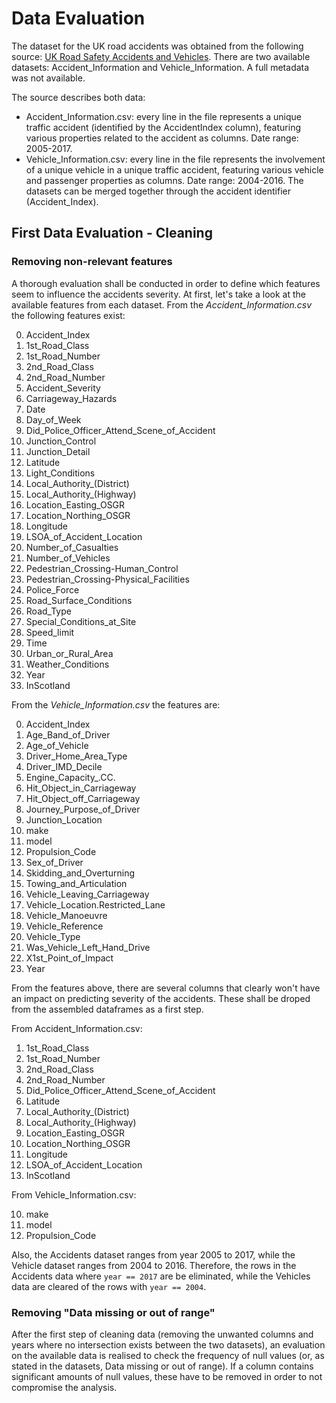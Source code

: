 # Data Evaluation

The dataset for the UK road accidents was obtained from the following source: [UK Road Safety Accidents and Vehicles](https://www.kaggle.com/tsiaras/uk-road-safety-accidents-and-vehicles).
There are two available datasets: Accident_Information and Vehicle_Information. A full metadata was not available.

The source describes both data:
* Accident_Information.csv: every line in the file represents a unique traffic accident (identified by the AccidentIndex column), featuring various properties related to the accident as columns. Date range: 2005-2017.
* Vehicle_Information.csv: every line in the file represents the involvement of a unique vehicle in a unique traffic accident, featuring various vehicle and passenger properties as columns. Date range: 2004-2016.
The datasets can be merged together through the accident identifier (Accident_Index).

## First Data Evaluation - Cleaning
### Removing non-relevant features
A thorough evaluation shall be conducted in order to define which features seem to influence the accidents severity. At first, let's take a look at the available features from each dataset.
From the *Accident_Information.csv* the following features exist: 

 0. Accident_Index  
 1. 1st_Road_Class  
 2. 1st_Road_Number  
 3. 2nd_Road_Class  
 4. 2nd_Road_Number  
 5. Accident_Severity  
 6. Carriageway_Hazards  
 7. Date  
 8. Day_of_Week  
 9. Did_Police_Officer_Attend_Scene_of_Accident  
10. Junction_Control
11. Junction_Detail  
12. Latitude  
13. Light_Conditions  
14. Local_Authority_(District)  
15. Local_Authority_(Highway)  
16. Location_Easting_OSGR  
17. Location_Northing_OSGR  
18. Longitude  
19. LSOA_of_Accident_Location  
20. Number_of_Casualties  
21. Number_of_Vehicles  
22. Pedestrian_Crossing-Human_Control  
23. Pedestrian_Crossing-Physical_Facilities  
24. Police_Force  
25. Road_Surface_Conditions  
26. Road_Type  
27. Special_Conditions_at_Site  
28. Speed_limit  
29. Time  
30. Urban_or_Rural_Area  
31. Weather_Conditions  
32. Year  
33. InScotland  

From the *Vehicle_Information.csv* the features are:

 0. Accident_Index  
 1. Age_Band_of_Driver  
 2. Age_of_Vehicle  
 3. Driver_Home_Area_Type  
 4. Driver_IMD_Decile  
 5. Engine_Capacity_.CC.  
 6. Hit_Object_in_Carriageway  
 7. Hit_Object_off_Carriageway  
 8. Journey_Purpose_of_Driver  
 9. Junction_Location  
10. make  
11. model  
12. Propulsion_Code  
13. Sex_of_Driver  
14. Skidding_and_Overturning  
15. Towing_and_Articulation  
16. Vehicle_Leaving_Carriageway  
17. Vehicle_Location.Restricted_Lane  
18. Vehicle_Manoeuvre  
19. Vehicle_Reference  
20. Vehicle_Type  
21. Was_Vehicle_Left_Hand_Drive  
22. X1st_Point_of_Impact  
23. Year  

From the features above, there are several columns that clearly won't have an impact on predicting severity of the accidents. These shall be droped from the assembled dataframes as a first step.

From Accident_Information.csv:

 1. 1st_Road_Class  
 2. 1st_Road_Number  
 3. 2nd_Road_Class  
 4. 2nd_Road_Number 
 9. Did_Police_Officer_Attend_Scene_of_Accident  
12. Latitude  
14. Local_Authority_(District)  
15. Local_Authority_(Highway)  
16. Location_Easting_OSGR  
17. Location_Northing_OSGR  
18. Longitude  
19. LSOA_of_Accident_Location  
33. InScotland  

From Vehicle_Information.csv:

10. make  
11. model  
12. Propulsion_Code  

Also, the Accidents dataset ranges from year 2005 to 2017, while the Vehicle dataset ranges from 2004 to 2016. Therefore, the rows in the Accidents data where `year == 2017` are be eliminated, while the Vehicles data are cleared of the rows with `year == 2004`.

### Removing "Data missing or out of range"
After the first step of cleaning data (removing the unwanted columns and years where no intersection exists between the two datasets), an evaluation on the available data is realised to check the frequency of null values (or, as stated in the datasets, Data missing or out of range). If a column contains significant amounts of null values, these have to be removed in order to not compromise the analysis.



